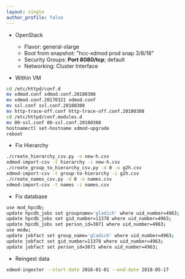 ```yaml
---
layout: single
author_profile: false
---
```


- OpenStack
  - Flavor: general-xlarge
  - Boot from snapshot: "hcc-xdmod prod snap 3/8/18"
  - Security Groups: **Port 8080/tcp**; default
  - Networking: Cluster Interface

- Within VM
```bash
cd /etc/httpd/conf.d
mv xdmod.conf xdmod.conf.20180308
mv xdmod.conf.20170321 xdmod.conf
mv ssl.conf ssl.conf.20180308
mv http-trace-off.conf http-trace-off.conf.20180308
cd /etc/httpd/conf.modules.d
mv 00-ssl.conf 00-ssl.conf.20180308
hostnamectl set-hostname xdmod-upgrade
reboot
```

- Fix Hierarchy
```bash
./create_hierarchy_csv.py -o new-h.csv
xdmod-import-csv -t hierarchy -i new-h.csv
./create_group_to_hierarchy_csv.py -d 0 -o g2h.csv
xdmod-import-csv -t group-to-hierarchy -i g2h.csv
./create_names_csv.py -d 0 -o names.csv
xdmod-import-csv -t names -i names.csv
```

- Fix database
```bash
use mod_hpcdb;
update hpcdb_jobs set groupname='gladich' where uid_number=4963;
update hpcdb_jobs set gid_number=11378 where uid_number=4963;
update hpcdb_jobs set person_id=3071 where uid_number=4963;
use modw;
update jobfact set group_name='gladich' where uid_number=4963;
update jobfact set gid_number=11378 where uid_number=4963;
update jobfact set person_id=3071 where uid_number=4963;
```

- Reingest data
```bash
xdmod-ingestor --start-date 2016-01-01 --end-date 2018-05-17
```
